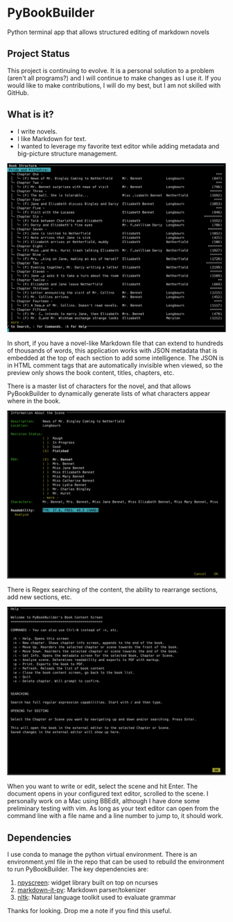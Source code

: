 # PyBookBuilder
 Python terminal app that allows structured editing of markdown novels

## Project Status

This project is continuing to evolve. It is a personal solution to a problem (aren't all programs?) and I will continue to make changes as I use it. If you would like to make contributions, I will do my best, but I am not skilled with GitHub.

## What is it?

- I write novels.
- I like Markdown for text.
- I wanted to leverage my favorite text editor while adding metadata and big-picture structure management.

![Book Structure](https://github.com/sbiickert/PyBookBuilder/blob/main/ScreenShots/PyBookBuilder_Book_Structure.png)

In short, if you have a novel-like Markdown file that can extend to hundreds of thousands of words, this application works with JSON metadata that is embedded at the top of each section to add some intelligence. The JSON is in HTML comment tags that are automatically invisible when viewed, so the preview only shows the book content, titles, chapters, etc.

There is a master list of characters for the novel, and that allows PyBookBuilder to dynamically generate lists of what characters appear where in the book.

![Scene Info](https://github.com/sbiickert/PyBookBuilder/blob/main/ScreenShots/PyBookBuilder_Scene_Info.png)

There is Regex searching of the content, the ability to rearrange sections, add new sections, etc.

![Sample Help Screen](https://github.com/sbiickert/PyBookBuilder/blob/main/ScreenShots/PyBookBuilder_Help_Structure.png)

When you want to write or edit, select the scene and hit Enter. The document opens in your configured text editor, scrolled to the scene. I personally work on a Mac using BBEdit, although I have done some preliminary testing with vim. As long as your text editor can open from the command line with a file name and a line number to jump to, it should work.

## Dependencies

I use conda to manage the python virtual environment. There is an environment.yml file in the repo that can be used to rebuild the environment to run PyBookBuilder. The key dependencies are:

1. [npyscreen](https://npyscreen.readthedocs.io): widget library built on top on ncurses
2. [markdown-it-py](https://pypi.org/project/markdown-it-py/): Markdown parser/tokenizer
3. [nltk](https://www.nltk.org): Natural language toolkit used to evaluate grammar

Thanks for looking. Drop me a note if you find this useful.
